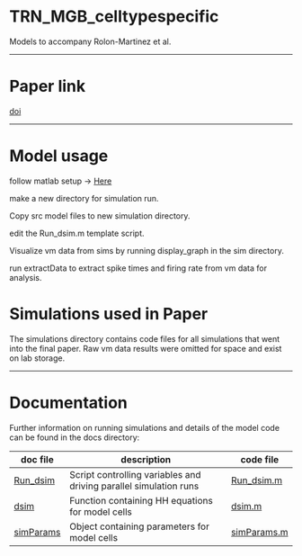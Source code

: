 
# TRN_MGB_celltypespecific

Models to accompany Rolon-Martinez et al.

---

# Paper link

[doi](url)

---

# Model usage

follow matlab setup -> [Here](docs/Matlab%20setup.md)

make a new directory for simulation run.

Copy src model files to new simulation directory.

edit the Run_dsim.m template script.

Visualize vm data from sims by running display_graph in the sim directory.

run extractData to extract spike times and firing rate from vm data for analysis.


# Simulations used in Paper

The simulations directory contains code files for all simulations that went into the final paper. Raw vm data results were omitted for space and exist on lab storage.

---

# Documentation

Further information on running simulations and details of the model code can be found in the docs directory:

doc file | description | code file
-------- | ----------- | ---------
[Run_dsim](docs/Run_dsim.md) | Script controlling variables and driving parallel simulation runs | [Run_dsim.m](src/Run_dsim.m)
[dsim](docs/dsim.md) | Function containing HH equations for model cells | [dsim.m](src/dsim.m)
[simParams](docs/simParams.md) | Object containing parameters for model cells | [simParams.m](src/simParams.m)
